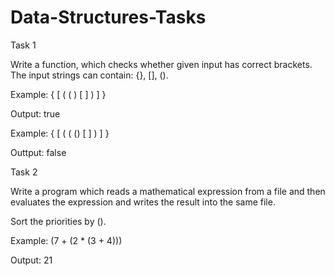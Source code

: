 # Data-Structures-Tasks

Task 1

Write a function, which checks whether given input has correct brackets. The input strings can contain: {}, [], ().


Example: { [ ( ( ) [ ] ) ] }

Output: true

Example: { [ ( ( () [ ] ) ] }

Outtput: false

Task 2

Write a program which reads a mathematical expression from a file and then evaluates the expression and writes the result into the same file.

Sort the priorities by ().

Example: (7 + (2 * (3 + 4)))

Output: 21
